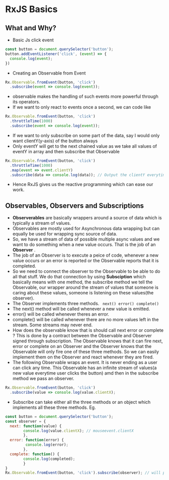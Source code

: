 # RxJS Basics

## What and Why?
* Basic Js click event
```js
const button = document.querySelector('button');
button.addEventListener('click', (event) => {
  console.log(event);
})
```
* Creating an Observable from Event
```js
Rx.Observable.fromEvent(button, 'click')
  .subscribe(event => console.log(event));
```
* observable makes the handling of such events more powerful through its operators.
* If we want to only react to events once a second, we can code like
```js
Rx.Observable.fromEvent(button, 'click')
  .throttleTime(1000)
  .subscribe(event => console.log(event));
```
* If we want to only subscribe on some part of the data, say I would only want clientY(y-axis) of the button always
* Only eventY will get to the next chained value as we take all values of eventY in array and then subscribe that Observable
```js
Rx.Observable.fromEvent(button, 'click')
  .throttleTime(1000)
  .map(event => event.clientY) 
  .subscribe(data => console.log(data)); // Output the clientY everytime
```
* Hence RxJS gives us the reactive programming which can ease our work.

## Observables, Observers and Subscriptions

* **Observerables** are basically wrappers around a source of data which is typically a stream of values. 
* Observables are mostly used for Asynchronous data wrapping but can equally be used for wrapping sync source of data.
* So, we have a stream of data of possible multiple async values and we want to do something when a new value occurs. That is the job of an **Observer** . 
* The job of an Observer is to execute a peice of code, whenever a new value occurs or an error is reported or the Observable reports that it is completed.
* So we need to connect the observer to the Observable to be able to do all that stuff. We do that connection by using **Subsciption** which basically means with one method, the subscribe method we tell the Observable, our wrapper around the stream of values that someone is caring about these values, someone is listening on these values(the observer).
* The Observer implements three methods. ` next() error() complete()`
* The next() method will be called whenever a new value is emitted.
* error() will be called whenever theres an error.
* complete() will be called whenever there are no more values left in the stream. Some streams may never end.
* How does the observable know that is should call next error or complete ? This is done by a contract between the Observable and Observer signed through subscription. The Observable knows that it can fire next, error or complete on an Observer and the Observer knows that the Observable will only fire one of these three methods. So we can easily implement them on the Observer and react whenever they are fired.  
* The following Observable wraps an event. It is never ending as a user can click any time. This Observable has an infinite stream of values(a new value everytime user clicks the button) amd then in the subscribe method we pass an observer. 
```js
Rx.Observable.fromEvent(button, 'click')
  .subscribe(value => console.log(value.clientX);
```
* Subscribe can take either all the three methods or an object which implements all these three methods. Eg.
```js
const button = document.querySelector('button');
const observer = {
  next: function(value) {
        console.log(value.clientX); // mouseevent.clientX
        },
  error: function(error) {
         console.log(error);
        },
  complete: function() {
        console.log(completed);
        }
}
Rx.Observable.fromEvent(button, 'click').subscribe(observer); // will produce the same results as above code
```
